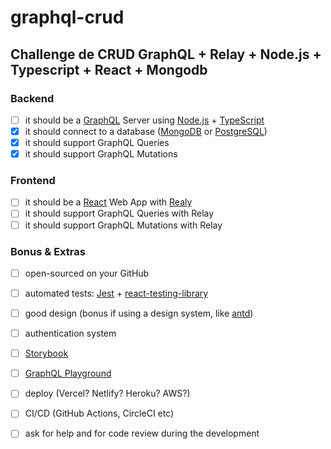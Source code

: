 # graphql-crud

## Challenge de CRUD GraphQL + Relay + Node.js + Typescript + React + Mongodb

### Backend
- [ ] it should be a [GraphQL](https://graphql.org/) Server using [Node.js](https://nodejs.org/en/) + [TypeScript](https://www.typescriptlang.org/)
- [x] it should connect to a database ([MongoDB](https://www.mongodb.com/) or [PostgreSQL](https://www.postgresql.org/))
- [x] it should support GraphQL Queries
- [x] it should support GraphQL Mutations

### Frontend
- [ ] it should be a [React](https://reactjs.org/) Web App with [Realy](https://relay.dev/)
- [ ] it should support GraphQL Queries with Relay
- [ ] it should support GraphQL Mutations with Relay

### Bonus & Extras
- [ ] open-sourced on your GitHub
- [ ] automated tests: [Jest](https://jestjs.io/) + [react-testing-library](https://testing-library.com/)
- [ ] good design (bonus if using a design system, like [antd](https://ant.design/))
- [ ] authentication system
- [ ] [Storybook](https://storybook.js.org/)
- [ ] [GraphQL Playground](https://github.com/graphql/graphql-playground)
- [ ] deploy (Vercel? Netlify? Heroku? AWS?)
- [ ] CI/CD (GitHub Actions, CircleCI etc)
- [ ] ask for help and for code review during the development

